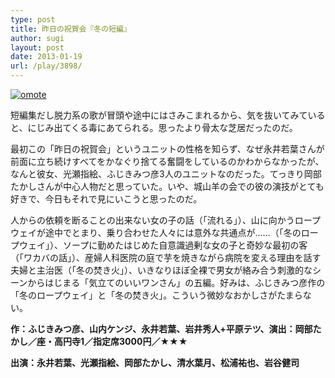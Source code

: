 ```yaml
---
type: post
title: 昨日の祝賀会『冬の短編』
author: sugi
layout: post
date: 2013-01-19
url: /play/3898/
---
```

<a href="http://i2.wp.com/asharpminor.com/wp-content/uploads/2013/01/flyer-tanpen1201172.jpg" onclick="_gaq.push(['_trackEvent', 'outbound-article', 'http://i2.wp.com/asharpminor.com/wp-content/uploads/2013/01/flyer-tanpen1201172.jpg?resize=240%2C154', '']);" ><img src="http://i2.wp.com/asharpminor.com/wp-content/uploads/2013/01/flyer-tanpen1201172.jpg?resize=240%2C154" alt="omote" class="alignleft wp-image-3899" data-recalc-dims="1" /></a>

短編集だし脱力系の歌が冒頭や途中にはさみこまれるから、気を抜いてみていると、にじみ出てくる毒にあてられる。思ったより骨太な芝居だったのだ。

最初この「昨日の祝賀会」というユニットの性格を知らず、なぜ永井若葉さんが前面に立ち続けすべてをかなぐり捨てる奮闘をしているのかわからなかったが、なんと彼女、光瀬指絵、ふじきみつ彦3人のユニットなのだった。てっきり岡部たかしさんが中心人物だと思っていた。いや、城山羊の会での彼の演技がとても好きで、今日もそれで見にいこうと思ったのだ。

人からの依頼を断ることの出来ない女の子の話（「流れる」）、山に向かうロープウェイが途中でとまり、乗り合わせた人々には意外な共通点が……（「冬のロープウェイ」）、ソープに勤めたはじめた自意識過剰な女の子と奇妙な最初の客（「ワカバの話」）、産婦人科医院の庭で芋を焼きながら病院を変える理由を話す夫婦と主治医（「冬の焚き火」）、いきなりほぼ全裸で男女が絡み合う刺激的なシーンからはじまる「気立てのいいワンさん」の五編。好みは、ふじきみつ彦作の「冬のロープウェイ」と「冬の焚き火」。こういう微妙なおかしさがたまらない。

**作：ふじきみつ彦、山内ケンジ、永井若葉、岩井秀人+平原テツ、演出：岡部たかし／座・高円寺1／指定席3000円／★★★**

**出演：永井若葉、光瀬指絵、岡部たかし、清水葉月、松浦祐也、岩谷健司**
